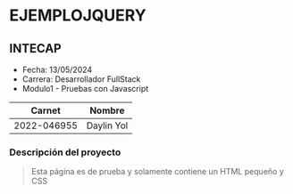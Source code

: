 # EJEMPLOJQUERY
## INTECAP

- Fecha: 13/05/2024
- Carrera: Desarrollador FullStack
- Modulo1 - Pruebas con Javascript

|Carnet|Nombre|
|------|------|
|2022-046955|Daylin Yol|

### Descripción del proyecto
> Esta página es de prueba y solamente contiene un HTML pequeño y CSS



